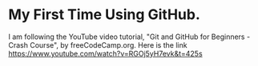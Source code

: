 # My First Time Using GitHub.

I am following the YouTube video tutorial, "Git and GitHub for Beginners - Crash Course", by freeCodeCamp.org.
Here is the link https://www.youtube.com/watch?v=RGOj5yH7evk&t=425s
